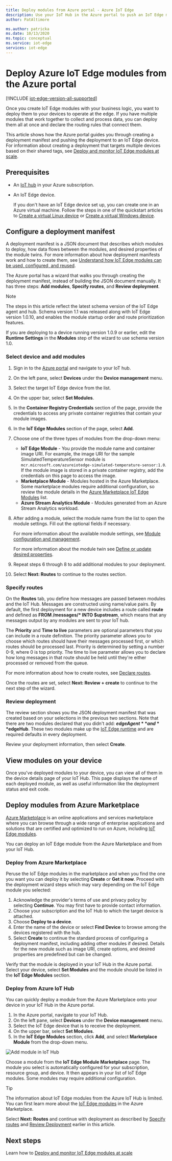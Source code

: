 ```yaml
---
title: Deploy modules from Azure portal - Azure IoT Edge 
description: Use your IoT Hub in the Azure portal to push an IoT Edge module from your IoT Hub to your IoT Edge device, as configured by a deployment manifest.
author: PatAltimore

ms.author: patricka
ms.date: 10/13/2020
ms.topic: conceptual
ms.service: iot-edge
services: iot-edge
---
```


# Deploy Azure IoT Edge modules from the Azure portal

[!INCLUDE [iot-edge-version-all-supported](../../includes/iot-edge-version-all-supported.md)]

Once you create IoT Edge modules with your business logic, you want to deploy them to your devices to operate at the edge. If you have multiple modules that work together to collect and process data, you can deploy them all at once and declare the routing rules that connect them.

This article shows how the Azure portal guides you through creating a deployment manifest and pushing the deployment to an IoT Edge device. For information about creating a deployment that targets multiple devices based on their shared tags, see [Deploy and monitor IoT Edge modules at scale](how-to-deploy-at-scale.md).

## Prerequisites

* An [IoT hub](../iot-hub/iot-hub-create-through-portal.md) in your Azure subscription.
* An IoT Edge device.

  If you don't have an IoT Edge device set up, you can create one in an Azure virtual machine. Follow the steps in one of the quickstart articles to [Create a virtual Linux device](quickstart-linux.md) or [Create a virtual Windows device](quickstart.md).

## Configure a deployment manifest

A deployment manifest is a JSON document that describes which modules to deploy, how data flows between the modules, and desired properties of the module twins. For more information about how deployment manifests work and how to create them, see [Understand how IoT Edge modules can be used, configured, and reused](module-composition.md).

The Azure portal has a wizard that walks you through creating the deployment manifest, instead of building the JSON document manually. It has three steps: **Add modules**, **Specify routes**, and **Review deployment**.

>[!NOTE]
>The steps in this article reflect the latest schema version of the IoT Edge agent and hub. Schema version 1.1 was released along with IoT Edge version 1.0.10, and enables the module startup order and route prioritization features.
>
>If you are deploying to a device running version 1.0.9 or earlier, edit the **Runtime Settings** in the **Modules** step of the wizard to use schema version 1.0.

### Select device and add modules

1. Sign in to the [Azure portal](https://portal.azure.com) and navigate to your IoT hub.
1. On the left pane, select **Devices** under the **Device management** menu.
1. Select the target IoT Edge device from the list.
1. On the upper bar, select **Set Modules**.
1. In the **Container Registry Credentials** section of the page, provide the credentials to access any private container registries that contain your module images.
1. In the **IoT Edge Modules** section of the page, select **Add**.
1. Choose one of the three types of modules from the drop-down menu:

   * **IoT Edge Module** - You provide the module name and container image URI. For example, the image URI for the sample SimulatedTemperatureSensor module is `mcr.microsoft.com/azureiotedge-simulated-temperature-sensor:1.0`. If the module image is stored in a private container registry, add the credentials on this page to access the image.
   * **Marketplace Module** - Modules hosted in the Azure Marketplace. Some marketplace modules require additional configuration, so review the module details in the [Azure Marketplace IoT Edge Modules](https://azuremarketplace.microsoft.com/marketplace/apps/category/internet-of-things?page=1&subcategories=iot-edge-modules) list.
   * **Azure Stream Analytics Module** - Modules generated from an Azure Stream Analytics workload.

1. After adding a module, select the module name from the list to open the module settings. Fill out the optional fields if necessary.

   For more information about the available module settings, see [Module configuration and management](module-composition.md#module-configuration-and-management).

   For more information about the module twin see [Define or update desired properties](module-composition.md#define-or-update-desired-properties).

1. Repeat steps 6 through 8 to add additional modules to your deployment.
1. Select **Next: Routes** to continue to the routes section.

### Specify routes

On the **Routes** tab, you define how messages are passed between modules and the IoT Hub. Messages are constructed using name/value pairs. By default, the first deployment for a new device includes a route called **route** and defined as **FROM /messages/\* INTO $upstream**, which means that any messages output by any modules are sent to your IoT hub.  

The **Priority** and **Time to live** parameters are optional parameters that you can include in a route definition. The priority parameter allows you to choose which routes should have their messages processed first, or which routes should be processed last. Priority is determined by setting a number 0-9, where 0 is top priority. The time to live parameter allows you to declare how long messages in that route should be held until they're either processed or removed from the queue.

For more information about how to create routes, see [Declare routes](module-composition.md#declare-routes).

Once the routes are set, select **Next: Review + create** to continue to the next step of the wizard.

### Review deployment

The review section shows you the JSON deployment manifest that was created based on your selections in the previous two sections. Note that there are two modules declared that you didn't add: **$edgeAgent** and **$edgeHub**. These two modules make up the [IoT Edge runtime](iot-edge-runtime.md) and are required defaults in every deployment.

Review your deployment information, then select **Create**.

## View modules on your device

Once you've deployed modules to your device, you can view all of them in the device details page of your IoT Hub. This page displays the name of each deployed module, as well as useful information like the deployment status and exit code.

## Deploy modules from Azure Marketplace

[Azure Marketplace](https://azuremarketplace.microsoft.com/) is an online applications and services marketplace where you can browse through a wide range of enterprise applications and solutions that are certified and optimized to run on Azure, including [IoT Edge modules](https://azuremarketplace.microsoft.com/marketplace/apps/category/internet-of-things?page=1&subcategories=iot-edge-modules).

You can deploy an IoT Edge module from the Azure Marketplace and from your IoT Hub.

### Deploy from Azure Marketplace

Peruse the IoT Edge modules in the marketplace and when you find the one you want you can deploy it by selecting **Create** or **Get it now**. Proceed with the deployment wizard steps which may vary depending on the IoT Edge module you selected:

1. Acknowledge the provider's terms of use and privacy policy by selecting **Continue**. You may first have to provide contact information.
1. Choose your subscription and the IoT Hub to which the target device is attached.
1. Choose **Deploy to a device**.
1. Enter the name of the device or select **Find Device** to browse among the devices registered with the hub.
1. Select **Create** to continue the standard process of configuring a deployment manifest, including adding other modules if desired. Details for the new module such as image URI, create options, and desired properties are predefined but can be changed.

Verify that the module is deployed in your IoT Hub in the Azure portal. Select your device, select **Set Modules** and the module should be listed in the **IoT Edge Modules** section.

### Deploy from Azure IoT Hub

You can quickly deploy a module from the Azure Marketplace onto your device in your IoT Hub in the Azure portal.

1. In the Azure portal, navigate to your IoT Hub.
1. On the left pane, select **Devices** under the **Device management** menu.
1. Select the IoT Edge device that is to receive the deployment.
1. On the upper bar, select **Set Modules**.
1. In the **IoT Edge Modules** section, click **Add**, and select **Marketplace Module** from the drop-down menu.

![Add module in IoT Hub](./media/how-to-deploy-modules-portal/iothub-add-module.png)

Choose a module from the **IoT Edge Module Marketplace** page. The module you select is automatically configured for your subscription, resource group, and device. It then appears in your list of IoT Edge modules. Some modules may require additional configuration.

> [!TIP]
> The information about IoT Edge modules from the Azure IoT Hub is limited. You can first learn more about the [IoT Edge modules](https://azuremarketplace.microsoft.com/marketplace/apps/category/internet-of-things?page=1&subcategories=iot-edge-modules) in the Azure Marketplace.

Select **Next: Routes** and continue with deployment as described by [Specify routes](#specify-routes) and [Review Deployment](#review-deployment) earlier in this article.

## Next steps

Learn how to [Deploy and monitor IoT Edge modules at scale](how-to-deploy-at-scale.md)
